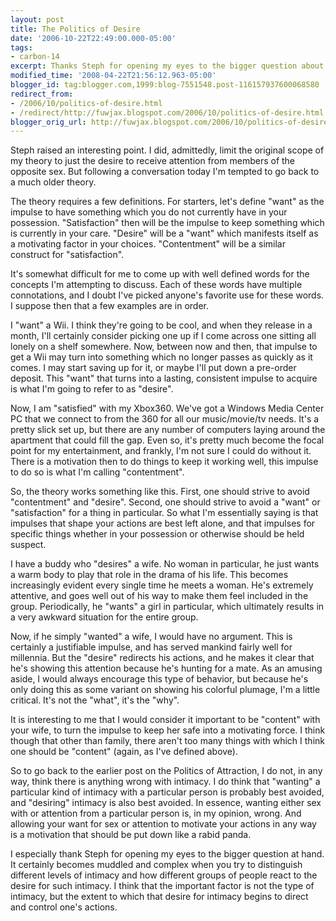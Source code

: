 ```yaml
---
layout: post
title: The Politics of Desire
date: '2006-10-22T22:49:00.000-05:00'
tags:
- carbon-14
excerpt: Thanks Steph for opening my eyes to the bigger question about desire.
modified_time: '2008-04-22T21:56:12.963-05:00'
blogger_id: tag:blogger.com,1999:blog-7551548.post-116157937600068580
redirect_from: 
- /2006/10/politics-of-desire.html
- /redirect/http://fuwjax.blogspot.com/2006/10/politics-of-desire.html
blogger_orig_url: http://fuwjax.blogspot.com/2006/10/politics-of-desire.html
---
```


Steph raised an interesting point. I did, admittedly, limit the original scope of my theory to just the desire to receive attention from members of the opposite sex.  But following a conversation today I'm tempted to go back to a much older theory.

The theory requires a few definitions.  For starters, let's define "want" as the impulse to have something which you do not currently have in your possession.  "Satisfaction" then will be the impulse to keep something which is currently in your care.   "Desire" will be a "want" which manifests itself as a motivating factor in your choices.  "Contentment" will be a similar construct for "satisfaction".

It's somewhat difficult for me to come up with well defined words for the concepts I'm attempting to discuss.  Each of these words have multiple connotations, and I doubt I've picked anyone's favorite use for these words.  I suppose then that a few examples are in order.

I "want" a Wii.  I think they're going to be cool, and when they release in a month, I'll certainly consider picking one up if I come across one sitting all lonely on a shelf somewhere.  Now, between now and then, that impulse to get a Wii may turn into something which no longer passes as quickly as it comes.  I may start saving up for it, or maybe I'll put down a pre-order deposit.  This "want" that turns into a lasting, consistent impulse to acquire is what I'm going to refer to as "desire".

Now, I am "satisfied" with my Xbox360.  We've got a Windows Media Center PC that we connect to from the 360 for all our music/movie/tv needs.  It's a pretty slick set up, but there are any number of computers laying around the apartment that could fill the gap.  Even so, it's pretty much become the focal point for my entertainment, and frankly, I'm not sure I could do without it.  There is a motivation then to do things to keep it working well, this impulse to do so is what I'm calling "contentment".

So, the theory works something like this.  First, one should strive to avoid "contentment" and "desire".  Second, one should strive to avoid a "want" or "satisfaction" for a thing in particular.  So what I'm essentially saying is that impulses that shape your actions are best left alone, and that impulses for specific things whether in your possession or otherwise should be held suspect.

I have a buddy who "desires" a wife.  No woman in particular, he just wants a warm body to play that role in the drama of his life.  This becomes increasingly evident every single time he meets a woman.  He's extremely attentive, and goes well out of his way to make them feel included in the group.  Periodically, he "wants" a girl in particular, which ultimately results in a very awkward situation for the entire group.

Now, if he simply "wanted" a wife, I would have no argument.  This is certainly a justifiable impulse, and has served mankind fairly well for millennia.  But the "desire" redirects his actions, and he makes it clear that he's showing this attention because he's hunting for a mate.  As an amusing aside, I would always encourage this type of behavior, but because he's only doing this as some variant on showing his colorful plumage, I'm a little critical.  It's not the "what", it's the "why".

It is interesting to me that I would consider it important to be "content" with your wife, to turn the impulse to keep her safe into a motivating force.  I think though that other than family, there aren't too many things with which I think one should be "content" (again, as I've defined above).

So to go back to the earlier post on the Politics of Attraction, I do not, in any way, think there is anything wrong with intimacy.  I do think that "wanting" a particular kind of intimacy with a particular person is probably best avoided, and "desiring" intimacy is also best avoided.  In essence, wanting either sex with or attention from a particular person is, in my opinion, wrong.  And allowing your want for sex or attention to motivate your actions in any way is a motivation that should be put down like a rabid panda.

I especially thank Steph for opening my eyes to the bigger question at hand.  It certainly becomes muddled and complex when you try to distinguish different levels of intimacy and how different groups of people react to the desire for such intimacy.  I think that the important factor is not the type of intimacy, but the extent to which that desire for intimacy begins to direct and control one's actions.